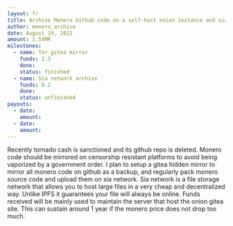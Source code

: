 ```yaml
---
layout: fr
title: Archive Monero Github code on a self-host onion instance and sia network
author: monero_archive
date: August 19, 2022
amount: 1.5XMR
milestones:
  - name: Tor gitea mirror
    funds: 1.3
    done:
    status: finished
  - name: Sia network archive
    funds: 0.2
    done:
    status: unfinished
payouts:
  - date:
    amount:
  - date:
    amount:
---
```

Recently tornado cash is sanctioned and its github repo is deleted. Monero code should be mirrored on censorship resistant platforms to avoid being vaporized by a government order. I plan to setup a gitea hidden mirror to mirror all monero code on github as a backup, and regularly pack monero source code and upload them on sia network. Sia network is a file storage network that allows you to host large files in a very cheap and decentralized way. Unlike IPFS it guarantees your file will always be online. Funds received will be mainly used to maintain the server that host the onion gitea site. This can sustain around 1 year if the monero price does not drop too much.

